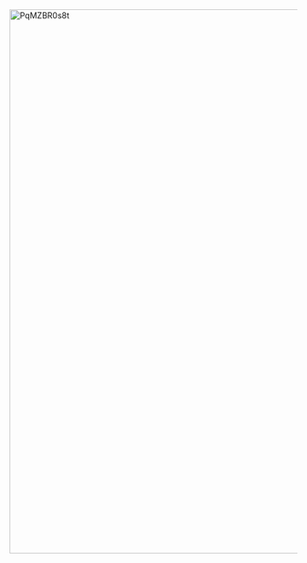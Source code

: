 <img width="954" alt="PqMZBR0s8t" src="https://github.com/user-attachments/assets/06ee61ce-92a0-499d-941f-ed27ef88e301" />

